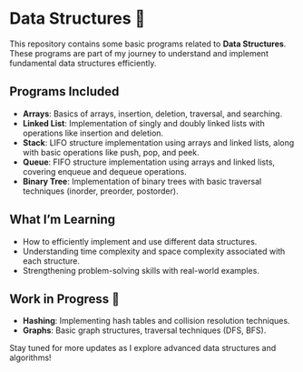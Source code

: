 # Data Structures 🧩

This repository contains some basic programs related to **Data Structures**. These programs are part of my journey to understand and implement fundamental data structures efficiently.

## Programs Included
- **Arrays**: Basics of arrays, insertion, deletion, traversal, and searching.
- **Linked List**: Implementation of singly and doubly linked lists with operations like insertion and deletion.
- **Stack**: LIFO structure implementation using arrays and linked lists, along with basic operations like push, pop, and peek.
- **Queue**: FIFO structure implementation using arrays and linked lists, covering enqueue and dequeue operations.
- **Binary Tree**: Implementation of binary trees with basic traversal techniques (inorder, preorder, postorder).

## What I’m Learning
- How to efficiently implement and use different data structures.
- Understanding time complexity and space complexity associated with each structure.
- Strengthening problem-solving skills with real-world examples.

## Work in Progress 🚧
- **Hashing**: Implementing hash tables and collision resolution techniques.
- **Graphs**: Basic graph structures, traversal techniques (DFS, BFS).
  
Stay tuned for more updates as I explore advanced data structures and algorithms!
